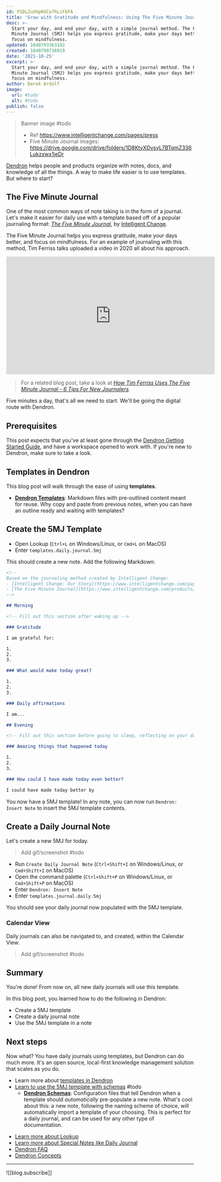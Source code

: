 ```yaml
---
id: P1DL2uXHpKUCa7hLiFbFA
title: 'Grow with Gratitude and Mindfulness: Using The Five Minute Journal template in Dendron'
desc: >-
  Start your day, and end your day, with a simple journal method. The Five
  Minute Journal (5MJ) helps you express gratitude, make your days better, and
  focus on mindfulness.
updated: 1640793363102
created: 1640790736919
date: '2021-10-25'
excerpt: >-
  Start your day, and end your day, with a simple journal method. The Five
  Minute Journal (5MJ) helps you express gratitude, make your days better, and
  focus on mindfulness.
author: Derek Ardolf
image:
  url: #todo
  alt: #todo
publish: false
---
```


> Banner image #todo
> - Ref https://www.intelligentchange.com/pages/press
> - Five Minute Journal images: https://drive.google.com/drive/folders/1D8KtyXDvsyL7BTqmZ336Lukzxwx1jeDr

[Dendron](https://dendron.so) helps people and products organize with notes, docs, and knowledge of all the things. A way to make life easier is to use templates. But where to start?

## The Five Minute Journal

One of the most common ways of note taking is in the form of a journal. Let's make it easier for daily use with a template based off of a popular journaling format: [_The Five Minute Journal_](https://www.intelligentchange.com/pages/customers#journal), by [Intelligent Change](https://www.intelligentchange.com/pages/our-story).

The Five Minute Journal helps you express gratitude, make your days better, and focus on mindfulness. For an example of journaling with this method, Tim Ferriss talks uploaded a video in 2020 all about his approach.

<iframe width="560" height="315" src="https://www.youtube-nocookie.com/embed/UFdR8w_R1HA" title="YouTube video player" frameborder="0" allow="accelerometer; autoplay; clipboard-write; encrypted-media; gyroscope; picture-in-picture" allowfullscreen></iframe>

> For a related blog post, take a look at _[How Tim Ferriss Uses The Five Minute Journal - 6 Tips For New Journalers](https://www.intelligentchange.com/blogs/read/how-tim-ferriss-uses-the-five-minute-journal-6-tips-for-new-journalers)._

Five minutes a day, that's all we need to start. We'll be going the digital route with Dendron.

## Prerequisites

This post expects that you've at least gone through the [Dendron Getting Started Guide](https://wiki.dendron.so/notes/678c77d9-ef2c-4537-97b5-64556d6337f1/), and have a workspace opened to work with. If you're new to Dendron, make sure to take a look.

## Templates in Dendron

This blog post will walk through the ease of using **templates**.
 
- [**Dendron Templates**](https://wiki.dendron.so/notes/861cbdf8-102e-4633-9933-1f3d74df53d2/): Markdown files with pre-outlined content meant for reuse. Why copy and paste from previous notes, when you can have an outline ready and waiting with templates?

## Create the 5MJ Template

- Open Lookup (`Ctrl+L` on Windows/Linux, or `Cmd+L` on MacOS)
- Enter `templates.daily.journal.5mj`

This should create a new note. Add the following Markdown:

```markdown
<!--
Based on the journaling method created by Intelligent Change:
- [Intelligent Change: Our Story](https://www.intelligentchange.com/pages/our-story)
- [The Five Minute Journal](https://www.intelligentchange.com/products/the-five-minute-journal)
-->

## Morning

<!-- Fill out this section after waking up -->

### Gratitude

I am grateful for:

1.
2.
3.

### What would make today great?

1.
2.
3.

### Daily affirmations

I am...

## Evening

<!-- Fill out this section before going to sleep, reflecting on your day -->

### Amazing things that happened today

1.
2.
3.

### How could I have made today even better?

I could have made today better by
```

You now have a 5MJ template! In any note, you can now run `Dendron: Insert Note` to insert the 5MJ template contents.

## Create a Daily Journal Note

Let's create a new 5MJ for today.

> Add gif/screenshot #todo

- Run `Create Daily Journal Note` (`Ctrl+Shift+I` on Windows/Linux, or `Cmd+Shift+I` on MacOS)
- Open the command palette (`Ctrl+Shift+P` on Windows/Linux, or `Cmd+Shift+P` on MacOS)
- Enter `Dendron: Insert Note`
- Enter `templates.journal.daily.5mj`

You should see your daily journal now populated with the 5MJ template.

### Calendar View

Daily journals can also be navigated to, and created, within the Calendar View.

> Add gif/screenshot #todo

## Summary

You're done! From now on, all new daily journals will use this template.

In this blog post, you learned how to do the following in Dendron:

- Create a 5MJ template
- Create a daily journal note
- Use the 5MJ template in a note

## Next steps

Now what? You have daily journals using templates, but Dendron can do much more. It's an open source, local-first knowledge management solution that scales as you do.

- Learn more about [templates in Dendron](https://wiki.dendron.so/notes/861cbdf8-102e-4633-9933-1f3d74df53d2/)
- [Learn to use the 5MJ template with schemas]() #todo
  - [**Dendron Schemas**](https://wiki.dendron.so/notes/c5e5adde-5459-409b-b34d-a0d75cbb1052/): Configuration files that tell Dendron when a template should _automatically_ pre-populate a new note. What's cool about this: a new note, following the naming scheme of choice, will automatically import a template of your choosing. This is perfect for a daily journal, and can be used for any other type of documentation.
* [Learn more about Lookup](https://wiki.dendron.so/notes/a7c3a810-28c8-4b47-96a6-8156b1524af3/)
* [Learn more about Special Notes like Daily Journal](https://wiki.dendron.so/notes/5c213aa6-e4ba-49e8-85c5-1bdcb33ce202/)
* [Dendron FAQ](https://wiki.dendron.so/notes/683740e3-70ce-4a47-a1f4-1f140e80b558/)
* [Dendron Concepts](https://wiki.dendron.so/notes/c6fd6bc4-7f75-4cbb-8f34-f7b99bfe2d50/)

---

![[blog.subscribe]]